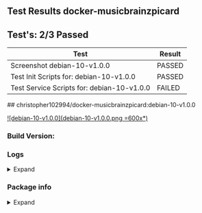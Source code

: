 ## Test Results docker-musicbrainzpicard

## Test's: 2/3 Passed

| Test | Result |
| ----------------------- | --- |
| Screenshot debian-10-v1.0.0 | PASSED |
| Test Init Scripts for: debian-10-v1.0.0 | PASSED |
| Test Service Scripts for: debian-10-v1.0.0 | FAILED |

<main>

<section markdown="1">
## christopher102994/docker-musicbrainzpicard:debian-10-v1.0.0

[![debian-10-v1.0.0](debian-10-v1.0.0.png =600x*)](debian-10-v1.0.0.png)

### Build Version: 

### Logs

<details><summary>Expand</summary>
<p>

```
[s6-init] making user provided files available at /var/run/s6/etc...exited 0.
[s6-init] ensuring user provided files have correct perms...exited 0.
[fix-attrs.d] applying ownership & permissions fixes...
[fix-attrs.d] done.
[cont-init.d] executing container initialization scripts...
[cont-init.d] 01-users-and-groups: executing... 
usermod: no changes
[cont-init.d] 01-users-and-groups: exited 0.
[cont-init.d] 05-init-mounted-folders: executing... 
[05-init-mounted-folders]: First boot with mounted /config/data detected.
[05-init-mounted-folders]: First boot with mounted /config/log detected.
[cont-init.d] 05-init-mounted-folders: exited 0.
[cont-init.d] 10-display-container-info: executing... 
[10-display-container-info]: 
-------------------------
# USER DEFINED VARIABLES:
-------------------------
PUID=900
USERNAME=user
PGID=900
DISPLAY_WIDTH=1280
DISPLAY=:0
DISPLAY_HEIGHT=720
APP_NAME=MusicBrainzPicard
GROUPNAME=user
-------------------------
# UID/GID of user:
-------------------------
UID: 900
GID: 900
-------------------------
# FOLDER PERMISSIONS:
-------------------------
drwxr-xr-x 1 user user 4096 Mar 23 22:49 /app
drwxr-xr-x 4 user user 4096 Mar 23 22:50 /config
drwxr-xr-x 1 user user 4096 Mar 23 22:41 /defaults
-------------------------
[cont-init.d] 10-display-container-info: exited 0.
[cont-init.d] 20-certs: executing... 
[20-certs]: Generating DH Parameters (2048), this will take a while. . .
[20-certs]: Generating self-signed certificate for NGINX, this will take a while. . .
[20-certs]: Generating self-signed certificate for VNC server, this will take a while. . .
[cont-init.d] 20-certs: exited 0.
[cont-init.d] 20-vnc-password: executing... 
[cont-init.d] 20-vnc-password: exited 0.
[cont-init.d] done.
[services.d] starting services
[run]: The Package Manager is apt-get
[services.d] done.
[xvfb]: Starting . . .
[openbox]: Starting . . .
[x11vnc]: Starting . . .
[nginx]: Starting . . .
[x11vnc]: Starting . . .
[x11vnc]: Starting . . .
[x11vnc]: Starting . . .
[x11vnc]: Starting . . .
[x11vnc]: Starting . . .
[x11vnc]: Starting . . .
[x11vnc]: Starting . . .
[x11vnc]: Starting . . .
[x11vnc]: Starting . . .
[x11vnc]: Starting . . .
[x11vnc]: Starting . . .
[x11vnc]: Starting . . .
[x11vnc]: Starting . . .
[x11vnc]: Starting . . .
[x11vnc]: Starting . . .
[x11vnc]: Starting . . .
[x11vnc]: Starting . . .
[x11vnc]: Starting . . .
[x11vnc]: Starting . . .
[x11vnc]: Starting . . .
[x11vnc]: Starting . . .
[x11vnc]: Starting . . .
[x11vnc]: Starting . . .
[x11vnc]: Starting . . .
[x11vnc]: Starting . . .
[x11vnc]: Starting . . .
[x11vnc]: Starting . . .
[x11vnc]: Starting . . .
[x11vnc]: Starting . . .
[x11vnc]: Starting . . .
[x11vnc]: Starting . . .
[x11vnc]: Starting . . .
[x11vnc]: Starting . . .
[x11vnc]: Starting . . .
[x11vnc]: Starting . . .
[x11vnc]: Starting . . .
[x11vnc]: Starting . . .
[x11vnc]: Starting . . .
[x11vnc]: Starting . . .
[x11vnc]: Starting . . .
[x11vnc]: Starting . . .
[x11vnc]: Starting . . .
[x11vnc]: Starting . . .
[x11vnc]: Starting . . .
[x11vnc]: Starting . . .
[x11vnc]: Starting . . .
[x11vnc]: Starting . . .
[x11vnc]: Starting . . .
[x11vnc]: Starting . . .
[x11vnc]: Starting . . .
[x11vnc]: Starting . . .
[x11vnc]: Starting . . .

```
</p>
</details>

### Package info

<details><summary>Expand</summary>
<p>

```

```

</p>
</details>
</section>

</main>